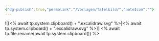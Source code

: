 ```yaml
---
{"dg-publish":true,"permalink":"/Vorlagen/Tafelbild/","noteIcon":""}
---
```


![[<% await tp.system.clipboard() + ".excalidraw.svg" %>\|<% await tp.system.clipboard() + ".excalidraw.svg" %>]]
<% await tp.file.rename(await tp.system.clipboard()) %>
